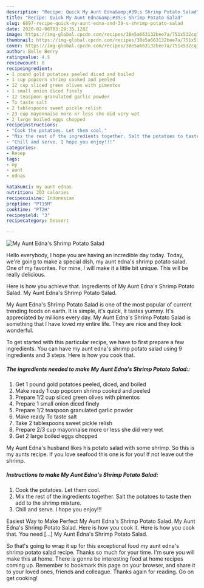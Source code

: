 ```yaml
---
description: "Recipe: Quick My Aunt Edna&amp;#39;s Shrimp Potato Salad"
title: "Recipe: Quick My Aunt Edna&amp;#39;s Shrimp Potato Salad"
slug: 6697-recipe-quick-my-aunt-edna-and-39-s-shrimp-potato-salad
date: 2020-02-08T03:29:35.128Z
image: https://img-global.cpcdn.com/recipes/38e5a663132bee7a/751x532cq70/my-aunt-ednas-shrimp-potato-salad-recipe-main-photo.jpg
thumbnail: https://img-global.cpcdn.com/recipes/38e5a663132bee7a/751x532cq70/my-aunt-ednas-shrimp-potato-salad-recipe-main-photo.jpg
cover: https://img-global.cpcdn.com/recipes/38e5a663132bee7a/751x532cq70/my-aunt-ednas-shrimp-potato-salad-recipe-main-photo.jpg
author: Belle Berry
ratingvalue: 4.5
reviewcount: 8
recipeingredient:
- 1 pound gold potatoes peeled diced and boiled
- 1 cup popcorn shrimp cooked and peeled
- 12 cup sliced green olives with pimentos
- 1 small onion diced finely
- 12 teaspoon granulated garlic powder
- To taste salt
- 2 tablespoons sweet pickle relish
- 23 cup mayonnaise more or less she did very wet
- 2 large boiled eggs chopped
recipeinstructions:
- "Cook the potatoes. Let them cool."
- "Mix the rest of the ingredients together. Salt the potatoes to taste then add to the shrimp mixture."
- "Chill and serve. I hope you enjoy!!!"
categories:
- Resep
tags:
- my
- aunt
- ednas

katakunci: my aunt ednas
nutrition: 203 calories
recipecuisine: Indonesian
preptime: "PT15M"
cooktime: "PT2H"
recipeyield: "3"
recipecategory: Dessert

---
```



![My Aunt Edna&#39;s Shrimp Potato Salad](https://img-global.cpcdn.com/recipes/38e5a663132bee7a/751x532cq70/my-aunt-ednas-shrimp-potato-salad-recipe-main-photo.jpg)

Hello everybody, I hope you are having an incredible day today. Today, we're going to make a special dish, my aunt edna&#39;s shrimp potato salad. One of my favorites. For mine, I will make it a little bit unique. This will be really delicious.

Here is how you achieve that. Ingredients of My Aunt Edna&#39;s Shrimp Potato Salad. My Aunt Edna&#39;s Shrimp Potato Salad.

My Aunt Edna&#39;s Shrimp Potato Salad is one of the most popular of current trending foods on earth. It is simple, it's quick, it tastes yummy. It's appreciated by millions every day. My Aunt Edna&#39;s Shrimp Potato Salad is something that I have loved my entire life. They are nice and they look wonderful.


To get started with this particular recipe, we have to first prepare a few ingredients. You can have my aunt edna&#39;s shrimp potato salad using 9 ingredients and 3 steps. Here is how you cook that.

##### The ingredients needed to make My Aunt Edna&#39;s Shrimp Potato Salad::

1. Get 1 pound gold potatoes peeled, diced, and boiled
1. Make ready 1 cup popcorn shrimp cooked and peeled
1. Prepare 1/2 cup sliced green olives with pimentos
1. Prepare 1 small onion diced finely
1. Prepare 1/2 teaspoon granulated garlic powder
1. Make ready To taste salt
1. Take 2 tablespoons sweet pickle relish
1. Prepare 2/3 cup mayonnaise more or less she did very wet
1. Get 2 large boiled eggs chopped


My Aunt Edna&#39;s husband likes his potato salad with some shrimp. So this is my aunts recipe. If you love seafood this one is for you! If not leave out the shrimp. 

##### Instructions to make My Aunt Edna&#39;s Shrimp Potato Salad:

1. Cook the potatoes. Let them cool.
1. Mix the rest of the ingredients together. Salt the potatoes to taste then add to the shrimp mixture.
1. Chill and serve. I hope you enjoy!!!


Easiest Way to Make Perfect My Aunt Edna&#39;s Shrimp Potato Salad. My Aunt Edna&#39;s Shrimp Potato Salad. Here is how you cook it. Here is how you cook that. You need […] My Aunt Edna&#39;s Shrimp Potato Salad. 

So that's going to wrap it up for this exceptional food my aunt edna&#39;s shrimp potato salad recipe. Thanks so much for your time. I'm sure you will make this at home. There is gonna be interesting food at home recipes coming up. Remember to bookmark this page on your browser, and share it to your loved ones, friends and colleague. Thanks again for reading. Go on get cooking!
